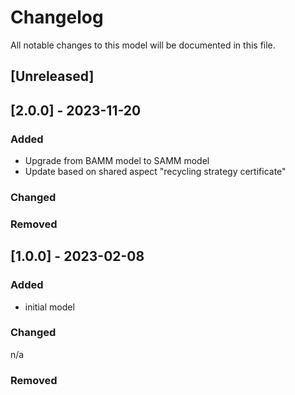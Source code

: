 # Changelog
All notable changes to this model will be documented in this file.

## [Unreleased]

## [2.0.0] - 2023-11-20
### Added
- Upgrade from BAMM model to SAMM model
- Update based on shared aspect "recycling strategy certificate"

### Changed


### Removed

## [1.0.0] - 2023-02-08
### Added
- initial model

### Changed
n/a

### Removed
